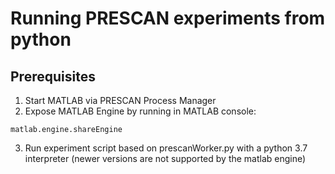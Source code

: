 # Running PRESCAN experiments from python

## Prerequisites

1. Start MATLAB via PRESCAN Process Manager
2. Expose MATLAB Engine by running in MATLAB console:

```
matlab.engine.shareEngine
```

3. Run experiment script based on prescanWorker.py with a python 3.7 interpreter (newer versions are not supported by the matlab engine)
